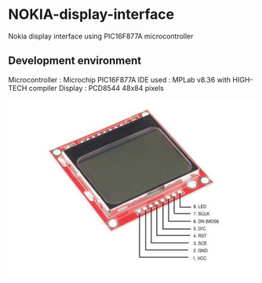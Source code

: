 # NOKIA-display-interface
Nokia display interface using PIC16F877A microcontroller

## Development environment
Microcontroller : Microchip PIC16F877A
IDE used        : MPLab v8.36 with HIGH-TECH compiler
Display         : PCD8544 48x84 pixels

![Display](LCD.jpg)


